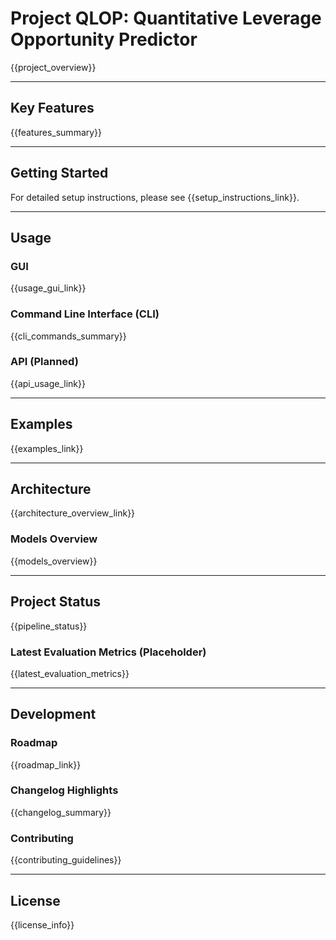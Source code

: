 <!-- README.md is auto-generated from README_TEMPLATE.md by generate_readme.py -->
<!-- DO NOT EDIT THIS FILE DIRECTLY. Edit the template or the script. -->

# Project QLOP: Quantitative Leverage Opportunity Predictor

{{project_overview}}

---

## Key Features

{{features_summary}}

---

## Getting Started

For detailed setup instructions, please see {{setup_instructions_link}}.

---

## Usage

### GUI

{{usage_gui_link}}

### Command Line Interface (CLI)

{{cli_commands_summary}}

### API (Planned)

{{api_usage_link}}

---

## Examples

{{examples_link}}

---

## Architecture

{{architecture_overview_link}}

### Models Overview

{{models_overview}}

---

## Project Status

{{pipeline_status}}

### Latest Evaluation Metrics (Placeholder)

{{latest_evaluation_metrics}}

---

## Development

### Roadmap

{{roadmap_link}}

### Changelog Highlights

{{changelog_summary}}

### Contributing

{{contributing_guidelines}}

---

## License

{{license_info}}
